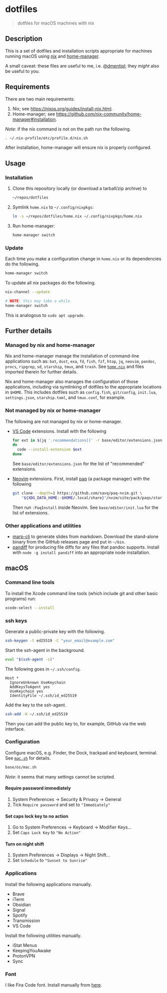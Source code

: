 # dotfiles

> dotfiles for macOS machines with nix

## Description

This is a set of dotfiles and installation scripts appropriate for machines running macOS using [nix](https://nixos.org/) and [home-manager](https://github.com/nix-community/home-manager).

A small caveat: these files are useful to me, i.e. [@dmentipl](https://github.com/dmentipl); they *might* also be useful to you.

## Requirements

There are two main requirements:

1. Nix; see <https://nixos.org/guides/install-nix.html>.
2. Home-manager; see <https://github.com/nix-community/home-manager#installation>.

*Note*: if the nix command is not on the path run the following.

```zsh
. ~/.nix-profile/etc/profile.d/nix.sh
```

After installation, home-manager will ensure nix is properly configured.

## Usage

### Installation

1. Clone this repository locally (or download a tarball/zip archive) to

    ```zsh
    ~/repos/dotfiles
    ```

2. Symlink `home.nix` to `~/.config/nixpkgs`:

    ```zsh
    ln -s ~/repos/dotfiles/home.nix ~/.config/nixpkgs/home.nix
    ```

3. Run home-manager:

    ```zsh
    home-manager switch
    ```

### Update

Each time you make a configuration change in `home.nix` or its dependencies do the following.

```zsh
home-manager switch
```

To update all nix packages do the following.

```zsh
nix-channel --update

# NOTE: this may take a while
home-manager switch
```

This is analogous to `sudo apt upgrade`.

## Further details

### Managed by nix and home-manager

Nix and home-manager manage the installation of command-line applications such as: `bat`, `dust`, `exa`, `fd`, `fish`, `fzf`, `htop`, `jq`, `neovim`, `pandoc`, `procs`, `ripgrep`, `sd`, `starship`, `tmux`, and `trash`. See [`home.nix`](home.nix) and files imported therein for further details.

Nix and home-manager also manages the configuration of those applications, including via symlinking of dotfiles to the appropriate locations in `$HOME`. This includes dotfiles such as `config.fish`, `git/config`, `init.lua`, `settings.json`, `starship.toml`, and `tmux.conf`, for example.

### Not managed by nix or home-manager

The following are not managed by nix or home-manager.

- [VS Code](https://code.visualstudio.com/) extensions. Install with the following

    ```zsh
    for ext in $(jq '.recommendations[]' -r base/editor/extensions.json)
    do
      code --install-extension $ext
    done
    ```

    See `base/editor/extensions.json` for the list of "recommended" extensions.

- [Neovim](https://neovim.io/) extensions. First, install [paq](https://github.com/savq/paq-nvim) (a package manager) with the following

    ```zsh
    git clone --depth=1 https://github.com/savq/paq-nvim.git \
        "${XDG_DATA_HOME:-$HOME/.local/share}"/nvim/site/pack/paqs/start/paq-nvim
    ```

  Then run `:PaqInstall` inside Neovim. See `base/editor/init.lua` for the list of extensions.

### Other applications and utilities

- [marp-cli](https://github.com/marp-team/marp-cli) to generate slides from markdown. Download the stand-alone binary from the GitHub releases page and put in `~/bin`.
- [pandiff](https://github.com/davidar/pandiff) for producing file diffs for any files that pandoc supports. Install with `node -g install pandiff` into an appropriate node installation.

## macOS

### Command line tools

To install the Xcode command line tools (which include git and other basic programs) run:

```zsh
xcode-select --install
```

### ssh keys

Generate a public-private key with the following.

```zsh
ssh-keygen -t ed25519 -C "your_email@example.com"
```

Start the ssh-agent in the background.

```zsh
eval "$(ssh-agent -s)"
```

The following goes in `~/.ssh/config`.

```text
Host *
  IgnoreUnknown UseKeychain
  AddKeysToAgent yes
  UseKeychain yes
  IdentityFile ~/.ssh/id_ed25519
```

Add the key to the ssh-agent.

```zsh
ssh-add -K ~/.ssh/id_ed25519
```

Then you can add the public key to, for example, GitHub via the web interface.

### Configuration

Configure macOS, e.g. Finder, the Dock, trackpad and keyboard, terminal. See [`mac.sh`](base/os/mac.sh) for details.

```zsh
base/os/mac.sh
```

*Note*: it seems that many settings cannot be scripted.

#### Require password immediately

1. System Preferences -> Security & Privacy -> General
2. Tick `Require password` and set to `"Immediately"`

#### Set caps lock key to no action

1. Go to System Preferences -> Keyboard -> Modifier Keys...
2. Set `Caps Lock Key` to `"No Action"`

#### Turn on night shift

1. System Preferences -> Displays -> Night Shift...
2. Set `Schedule` to `"Sunset to Sunrise"`

### Applications

Install the following applications manually.

- Brave
- iTerm
- Obsidian
- Signal
- Spotify
- Transmission
- VS Code

Install the following utilities manually.

- iStat Menus
- KeepingYouAwake
- ProtonVPN
- Sync

### Font

I like Fira Code font. Install manually from [here](https://github.com/tonsky/FiraCode).
